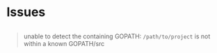 # Issues

##

> unable to detect the containing GOPATH: `/path/to/project` is not within a known GOPATH/src
